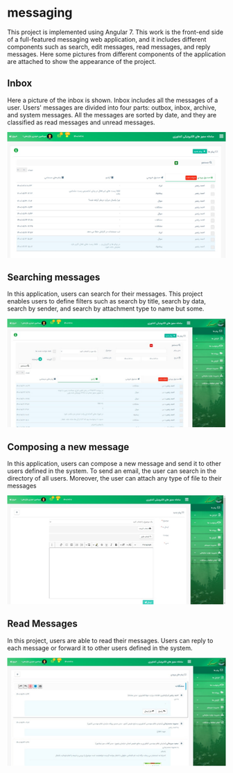 # messaging
This project is implemented using Angular 7. This work is the front-end side of a full-featured messaging web application, and it includes different components such as search, edit messages, read messages, and reply messages. Here some pictures from different components of the application are attached to show the appearance of the project.
## Inbox
Here a picture of the inbox is shown. Inbox includes all the messages of a user. Users' messages are divided into four parts: outbox, inbox, archive, and system messages. All the messages are sorted by date, and they are classified as read messages and unread messages.

![inbox](component-Images/Inbox.jpeg)

## Searching messages
In this application, users can search for their messages. This project enables users to define filters such as search by title, search by data, search by sender, and search by attachment type to name but some.

![inbox](component-Images/Search.jpeg)

## Composing a new message
In this application, users can compose a new message and send it to other users defined in the system. To send an email, the user can search in the directory of all users. Moreover, the user can attach any type of file to their messages

![inbox](component-Images/Compose.jpeg)

## Read Messages
In this project, users are able to read their messages. Users can reply to each message or forward it to other users defined in the system.

![inbox](component-Images/ReadMessage.jpeg)

